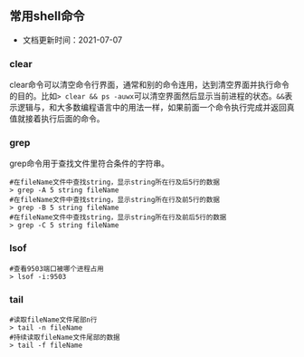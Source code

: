 ## 常用shell命令

- 文档更新时间：2021-07-07

### clear

clear命令可以清空命令行界面，通常和别的命令连用，达到清空界面并执行命令的目的。比如`> clear && ps -auwx`可以清空界面然后显示当前进程的状态。`&&`表示逻辑与，和大多数编程语言中的用法一样，如果前面一个命令执行完成并返回真值就接着执行后面的命令。

### grep

grep命令用于查找文件里符合条件的字符串。

```shell
#在fileName文件中查找string，显示string所在行及后5行的数据
> grep -A 5 string fileName
#在fileName文件中查找string，显示string所在行及前5行的数据
> grep -B 5 string fileName
#在fileName文件中查找string，显示string所在行及前后5行的数据
> grep -C 5 string fileName
```

### lsof

```shell
#查看9503端口被哪个进程占用
> lsof -i:9503
```

### tail

```shell
#读取fileName文件尾部n行
> tail -n fileName
#持续读取fileName文件尾部的数据
> tail -f fileName
```

